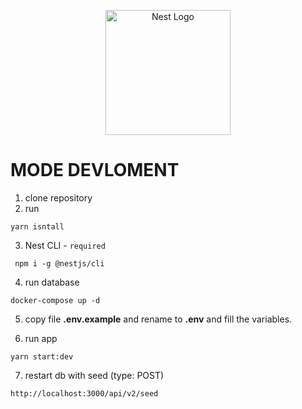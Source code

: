 <p align="center">
  <a href="http://nestjs.com/" target="blank"><img src="https://nestjs.com/img/logo-small.svg" width="200" alt="Nest Logo" /></a>
</p>

[circleci-image]: https://img.shields.io/circleci/build/github/nestjs/nest/master?token=abc123def456
[circleci-url]: https://circleci.com/gh/nestjs/nest

# MODE DEVLOMENT

1. clone repository
2. run
```
yarn isntall 
```
3. Nest CLI - `required`
```
 npm i -g @nestjs/cli
```
4. run database
```
docker-compose up -d
```

5. copy file __.env.example__ and rename to __.env__ and fill the variables.

6. run app
```
yarn start:dev
```

7. restart db with seed (type: POST)
```
http://localhost:3000/api/v2/seed 
```